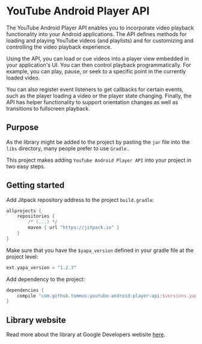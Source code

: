 # YouTube Android Player API

The YouTube Android Player API enables you to incorporate video playback functionality into your Android applications.
The API defines methods for loading and playing YouTube videos (and playlists) and for customizing and controlling the
video playback experience.

Using the API, you can load or cue videos into a player view embedded in your application's UI. You can then control
playback programmatically. For example, you can play, pause, or seek to a specific point in the currently loaded video.

You can also register event listeners to get callbacks for certain events, such as the player loading a video or the
player state changing. Finally, the API has helper functionality to support orientation changes as well as transitions
to fullscreen playback.

## Purpose

As the library might be added to the project by pasting the `jar` file into the `libs` directory, many people prefer to
use `Gradle.`

This project makes adding `YouTube Android Player API` into your project in two easy steps.

## Getting started

Add Jitpack repository address to the project `build.gradle`:

```groovy
allprojects {
    repositories {
        /* (...) */
        maven { url "https://jitpack.io" }
    }
}
```

Make sure that you have the ```$yapa_version``` defined in your gradle file at the project level:

```groovy
ext.yapa_version = "1.2.3"
```

Add dependency to the project:

```groovy
dependencies {
    compile "com.github.tommus:youtube-android-player-api:$versions.yapa_version"
}
```

## Library website

Read more about the library at Google Developers website [here](https://developers.google.com/youtube/android/player/).
